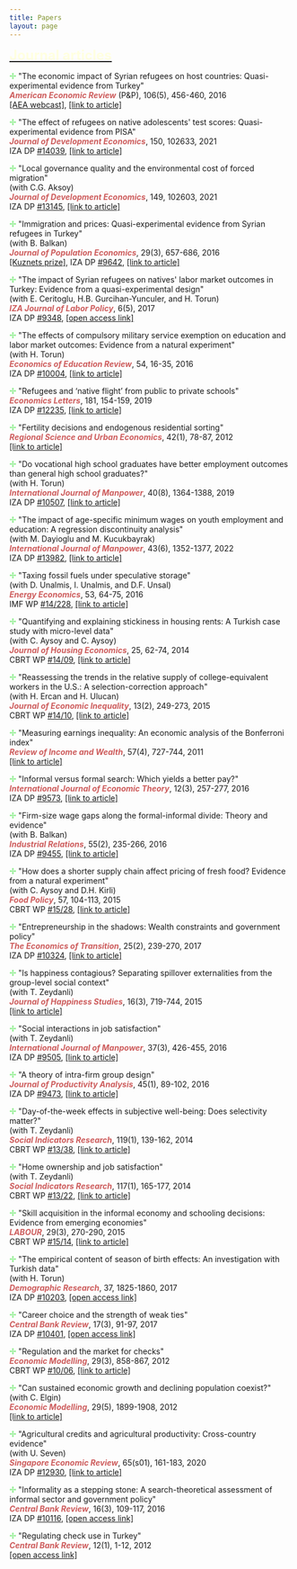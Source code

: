 ```yaml
---
title: Papers
layout: page
---
```


<p><font size="+2"><b><u><font color="LightYellow">Journal articles</font></u></b></font></p>

<p><b><font color="LightGreen">&#10018;</font></b> "The economic impact of Syrian refugees on host countries: Quasi-experimental evidence from Turkey"
<br><i><b><font color="IndianRed">American Economic Review</font></b></i> (P&P), 106(5), 456-460, 2016
<br><a href="https://www.aeaweb.org/webcasts/2016/refugees" target="_blank">[AEA webcast]</a>, <a href="https://www.aeaweb.org/articles?id=10.1257/aer.p20161065" target="_blank">[link to article]</a>

<p><b><font color="LightGreen">&#10018;</font></b> "The effect of refugees on native adolescents' test scores: Quasi-experimental evidence from PISA"
<br><i><b><font color="IndianRed">Journal of Development Economics</font></b></i>, 150, 102633, 2021
<br>IZA DP <a href="https://docs.iza.org/dp14039.pdf" target="_blank">#14039</a>, <a href="https://www.sciencedirect.com/science/article/abs/pii/S0304387821000122" target="_blank">[link to article]</a>

<p><b><font color="LightGreen">&#10018;</font></b> "Local governance quality and the environmental cost of forced migration"
<br>(with C.G. Aksoy)
<br><i><b><font color="IndianRed">Journal of Development Economics</font></b></i>, 149, 102603, 2021
<br>IZA DP <a href="https://docs.iza.org/dp13145.pdf" target="_blank">#13145</a>, <a href="https://www.sciencedirect.com/science/article/abs/pii/S0304387820301784" target="_blank">[link to article]</a>

<p><b><font color="LightGreen">&#10018;</font></b> "Immigration and prices: Quasi-experimental evidence from Syrian refugees in Turkey"
<br>(with B. Balkan)
<br><i><b><font color="IndianRed">Journal of Population Economics</font></b></i>, 29(3), 657-686, 2016
<br><a href="https://link.springer.com/article/10.1007/s00148-016-0615-y" target="_blank">[Kuznets prize]</a>, IZA DP <a href="https://docs.iza.org/dp9642.pdf" target="_blank">#9642</a>, <a href="https://link.springer.com/article/10.1007/s00148-016-0583-2" target="_blank">[link to article]</a>

<p><b><font color="LightGreen">&#10018;</font></b> "The impact of Syrian refugees on natives' labor market outcomes in Turkey: Evidence from a quasi-experimental design"
<br>(with E. Ceritoglu, H.B. Gurcihan-Yunculer, and H. Torun)
<br><i><b><font color="IndianRed">IZA Journal of Labor Policy</font></b></i>, 6(5), 2017
<br>IZA DP <a href="https://docs.iza.org/dp9348.pdf" target="_blank">#9348</a>, <a href="https://link.springer.com/article/10.1007/s00148-016-0615-y" target="_blank">[open access link]</a>

<p><b><font color="LightGreen">&#10018;</font></b> "The effects of compulsory military service exemption on education and labor market outcomes: Evidence from a natural experiment"
<br>(with H. Torun)
<br><i><b><font color="IndianRed">Economics of Education Review</font></b></i>, 54, 16-35, 2016
<br>IZA DP <a href="https://docs.iza.org/dp10004.pdf" target="_blank">#10004</a>, <a href="https://www.sciencedirect.com/science/article/abs/pii/S0272775716303326" target="_blank">[link to article]</a>

<p><b><font color="LightGreen">&#10018;</font></b> "Refugees and ‘native flight’ from public to private schools"
<br><i><b><font color="IndianRed">Economics Letters</font></b></i>, 181, 154-159, 2019
<br>IZA DP <a href="https://docs.iza.org/dp12235.pdf" target="_blank">#12235</a>, <a href="https://www.sciencedirect.com/science/article/abs/pii/S0165176519301892" target="_blank">[link to article]</a>
    
<p><b><font color="LightGreen">&#10018;</font></b> "Fertility decisions and endogenous residential sorting"
<br><i><b><font color="IndianRed">Regional Science and Urban Economics</font></b></i>, 42(1), 78-87, 2012
<br><a href="https://www.sciencedirect.com/science/article/abs/pii/S0166046211000767" target="_blank">[link to article]</a>
    
<p><b><font color="LightGreen">&#10018;</font></b> "Do vocational high school graduates have better employment outcomes than general high school graduates?"
<br>(with H. Torun)
<br><i><b><font color="IndianRed">International Journal of Manpower</font></b></i>, 40(8), 1364-1388, 2019
<br>IZA DP <a href="https://docs.iza.org/dp10507.pdf" target="_blank">#10507</a>, <a href="https://www.emerald.com/insight/content/doi/10.1108/IJM-11-2017-0314/full/html" target="_blank">[link to article]</a>

<p><b><font color="LightGreen">&#10018;</font></b> "The impact of age-specific minimum wages on youth employment and education: A regression discontinuity analysis"
<br>(with M. Dayioglu and M. Kucukbayrak)
<br><i><b><font color="IndianRed">International Journal of Manpower</font></b></i>, 43(6), 1352-1377, 2022
<br>IZA DP <a href="https://docs.iza.org/dp13982.pdf" target="_blank">#13982</a>, <a href="https://www.emerald.com/insight/content/doi/10.1108/IJM-02-2021-0079/full/html" target="_blank">[link to article]</a>

<p><b><font color="LightGreen">&#10018;</font></b> "Taxing fossil fuels under speculative storage"
<br>(with D. Unalmis, I. Unalmis, and D.F. Unsal)
<br><i><b><font color="IndianRed">Energy Economics</font></b></i>, 53, 64-75, 2016
<br>IMF WP <a href="https://www.imf.org/external/pubs/ft/wp/2014/wp14228.pdf" target="_blank">#14/228</a>, <a href="https://www.sciencedirect.com/science/article/pii/S014098831400334X" target="_blank">[link to article]</a>

<p><b><font color="LightGreen">&#10018;</font></b> "Quantifying and explaining stickiness in housing rents: A Turkish case study with micro-level data"
<br>(with C. Aysoy and C. Aysoy)
<br><i><b><font color="IndianRed">Journal of Housing Economics</font></b></i>, 25, 62-74, 2014
<br>CBRT WP <a href="https://www.tcmb.gov.tr/wps/wcm/connect/EN/TCMB+EN/Main+Menu/Publications/Research/Working+Paperss/2014/14-09" target="_blank">#14/09</a>, <a href="https://www.sciencedirect.com/science/article/abs/pii/S1051137714000187" target="_blank">[link to article]</a>

<p><b><font color="LightGreen">&#10018;</font></b> "Reassessing the trends in the relative supply of college-equivalent workers in the U.S.: A selection-correction approach"
<br>(with H. Ercan and H. Ulucan)
<br><i><b><font color="IndianRed">Journal of Economic Inequality</font></b></i>, 13(2), 249-273, 2015
<br>CBRT WP <a href="https://www.tcmb.gov.tr/wps/wcm/connect/EN/TCMB+EN/Main+Menu/Publications/Research/Working+Paperss/2014/14-10" target="_blank">#14/10</a>, <a href="https://link.springer.com/article/10.1007/s10888-014-9278-7" target="_blank">[link to article]</a>

<p><b><font color="LightGreen">&#10018;</font></b> "Measuring earnings inequality: An economic analysis of the Bonferroni index"
<br><i><b><font color="IndianRed">Review of Income and Wealth</font></b></i>, 57(4), 727-744, 2011
<br><a href="https://onlinelibrary.wiley.com/doi/abs/10.1111/j.1475-4991.2011.00445.x" target="_blank">[link to article]</a>
    
<p><b><font color="LightGreen">&#10018;</font></b> "Informal versus formal search: Which yields a better pay?"
<br><i><b><font color="IndianRed">International Journal of Economic Theory</font></b></i>, 12(3), 257-277, 2016
<br>IZA DP <a href="https://docs.iza.org/dp9573.pdf" target="_blank">#9573</a>, <a href="https://onlinelibrary.wiley.com/doi/10.1111/ijet.12093" target="_blank">[link to article]</a>
    
<p><b><font color="LightGreen">&#10018;</font></b> "Firm-size wage gaps along the formal-informal divide: Theory and evidence"
<br>(with B. Balkan)
<br><i><b><font color="IndianRed">Industrial Relations</font></b></i>, 55(2), 235-266, 2016
<br>IZA DP <a href="https://docs.iza.org/dp9455.pdf" target="_blank">#9455</a>, <a href="https://onlinelibrary.wiley.com/doi/abs/10.1111/irel.12135" target="_blank">[link to article]</a>
    
<p><b><font color="LightGreen">&#10018;</font></b> "How does a shorter supply chain affect pricing of fresh food? Evidence from a natural experiment"
<br>(with C. Aysoy and D.H. Kirli)
<br><i><b><font color="IndianRed">Food Policy</font></b></i>, 57, 104-113, 2015
<br>CBRT WP <a href="https://www.tcmb.gov.tr/wps/wcm/connect/EN/TCMB+EN/Main+Menu/Publications/Research/Working+Paperss/2015/15-28" target="_blank">#15/28</a>, <a href="https://www.sciencedirect.com/science/article/abs/pii/S0306919215001190" target="_blank">[link to article]</a>
    
<p><b><font color="LightGreen">&#10018;</font></b> "Entrepreneurship in the shadows: Wealth constraints and government policy"
<br><i><b><font color="IndianRed">The Economics of Transition</font></b></i>, 25(2), 239-270, 2017
<br>IZA DP <a href="https://docs.iza.org/dp10324.pdf" target="_blank">#10324</a>, <a href="https://onlinelibrary.wiley.com/doi/abs/10.1111/ecot.12117" target="_blank">[link to article]</a>
    
<p><b><font color="LightGreen">&#10018;</font></b> "Is happiness contagious? Separating spillover externalities from the group-level social context"
<br>(with T. Zeydanli)
<br><i><b><font color="IndianRed">Journal of Happiness Studies</font></b></i>, 16(3), 719-744, 2015
<br><a href="https://link.springer.com/article/10.1007/s10902-014-9531-6" target="_blank">[link to article]</a>
    
<p><b><font color="LightGreen">&#10018;</font></b> "Social interactions in job satisfaction"
<br>(with T. Zeydanli)
<br><i><b><font color="IndianRed">International Journal of Manpower</font></b></i>, 37(3), 426-455, 2016
<br>IZA DP <a href="https://docs.iza.org/dp9505.pdf" target="_blank">#9505</a>, <a href="https://www.emerald.com/insight/content/doi/10.1108/IJM-04-2014-0095/full/html" target="_blank">[link to article]</a>
    
<p><b><font color="LightGreen">&#10018;</font></b> "A theory of intra-firm group design"
<br><i><b><font color="IndianRed">Journal of Productivity Analysis</font></b></i>, 45(1), 89-102, 2016
<br>IZA DP <a href="https://docs.iza.org/dp9473.pdf" target="_blank">#9473</a>, <a href="https://link.springer.com/article/10.1007/s11123-015-0452-0" target="_blank">[link to article]</a>
    
<p><b><font color="LightGreen">&#10018;</font></b> "Day-of-the-week effects in subjective well-being: Does selectivity matter?"
<br>(with T. Zeydanli)
<br><i><b><font color="IndianRed">Social Indicators Research</font></b></i>, 119(1), 139-162, 2014
<br>CBRT WP <a href="https://www.tcmb.gov.tr/wps/wcm/connect/EN/TCMB+EN/Main+Menu/Publications/Research/Working+Paperss/2013/13-38" target="_blank">#13/38</a>, <a href="https://link.springer.com/article/10.1007/s11205-013-0477-6" target="_blank">[link to article]</a>
    
<p><b><font color="LightGreen">&#10018;</font></b> "Home ownership and job satisfaction"
<br>(with T. Zeydanli)
<br><i><b><font color="IndianRed">Social Indicators Research</font></b></i>, 117(1), 165-177, 2014
<br>CBRT WP <a href="https://www.tcmb.gov.tr/wps/wcm/connect/EN/TCMB+EN/Main+Menu/Publications/Research/Working+Paperss/2013/13-22" target="_blank">#13/22</a>, <a href="https://link.springer.com/article/10.1007/s11205-013-0338-3" target="_blank">[link to article]</a>

<p><b><font color="LightGreen">&#10018;</font></b> "Skill acquisition in the informal economy and schooling decisions: Evidence from emerging economies"
<br><i><b><font color="IndianRed">LABOUR</font></b></i>, 29(3), 270-290, 2015
<br>CBRT WP <a href="https://www.tcmb.gov.tr/wps/wcm/connect/EN/TCMB+EN/Main+Menu/Publications/Research/Working+Paperss/2015/15-14" target="_blank">#15/14</a>, <a href="https://onlinelibrary.wiley.com/doi/abs/10.1111/labr.12059" target="_blank">[link to article]</a>
    
<p><b><font color="LightGreen">&#10018;</font></b> "The empirical content of season of birth effects: An investigation with Turkish data"
<br>(with H. Torun)
<br><i><b><font color="IndianRed">Demographic Research</font></b></i>, 37, 1825-1860, 2017
<br>IZA DP <a href="https://docs.iza.org/dp10203.pdf" target="_blank">#10203</a>, <a href="https://www.demographic-research.org/volumes/vol37/57/" target="_blank">[open access link]</a>
    
<p><b><font color="LightGreen">&#10018;</font></b> "Career choice and the strength of weak ties"
<br><i><b><font color="IndianRed">Central Bank Review</font></b></i>, 17(3), 91-97, 2017
<br>IZA DP <a href="https://docs.iza.org/dp10401.pdf" target="_blank">#10401</a>, <a href="https://www.sciencedirect.com/science/article/pii/S1303070117300495" target="_blank">[open access link]</a>
    
<p><b><font color="LightGreen">&#10018;</font></b> "Regulation and the market for checks"
<br><i><b><font color="IndianRed">Economic Modelling</font></b></i>, 29(3), 858-867, 2012
<br>CBRT WP <a href="https://www.tcmb.gov.tr/wps/wcm/connect/EN/TCMB+EN/Main+Menu/Publications/Research/Working+Paperss/2010/10-06" target="_blank">#10/06</a>, <a href="https://www.sciencedirect.com/science/article/abs/pii/S0264999311002501" target="_blank">[link to article]</a>
    
<p><b><font color="LightGreen">&#10018;</font></b> "Can sustained economic growth and declining population coexist?"
<br>(with C. Elgin)
<br><i><b><font color="IndianRed">Economic Modelling</font></b></i>, 29(5), 1899-1908, 2012
<br><a href="https://www.sciencedirect.com/science/article/abs/pii/S0264999312001770" target="_blank">[link to article]</a>
    
<p><b><font color="LightGreen">&#10018;</font></b> "Agricultural credits and agricultural productivity: Cross-country evidence"
<br>(with U. Seven)
<br><i><b><font color="IndianRed">Singapore Economic Review</font></b></i>, 65(s01), 161-183, 2020
<br>IZA DP <a href="https://docs.iza.org/dp12930.pdf" target="_blank">#12930</a>, <a href="https://www.worldscientific.com/doi/10.1142/S0217590820440014" target="_blank">[link to article]</a>
    
<p><b><font color="LightGreen">&#10018;</font></b> "Informality as a stepping stone: A search-theoretical assessment of informal sector and government policy"
<br><i><b><font color="IndianRed">Central Bank Review</font></b></i>, 16(3), 109-117, 2016
<br>IZA DP <a href="https://docs.iza.org/dp10116.pdf" target="_blank">#10116</a>, <a href="https://www.sciencedirect.com/science/article/pii/S1303070116300300" target="_blank">[open access link]</a>

<p><b><font color="LightGreen">&#10018;</font></b> "Regulating check use in Turkey"
<br><i><b><font color="IndianRed">Central Bank Review</font></b></i>, 12(1), 1-12, 2012
<br><a href="https://www.tcmb.gov.tr/wps/wcm/connect/b99c43b0-d6fa-4046-b44c-21704179b7d9/jan12-1.pdf?MOD=AJPERES&CACHEID=ROOTWORKSPACE-b99c43b0-d6fa-4046-b44c-21704179b7d9-m3fB6Xj" target="_blank">[open access link]</a>
